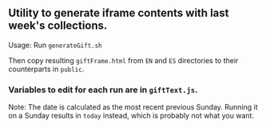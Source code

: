 ## Utility to generate iframe contents with last week's collections.
Usage: Run `generateGift.sh`

Then copy resulting `giftFrame.html` from `EN` and `ES` directories to their counterparts in `public`.
### Variables to edit for each run are in `giftText.js`.
Note: The date is calculated as the most recent previous Sunday. Running it on a Sunday results in `today` instead, which is probably not what you want.
